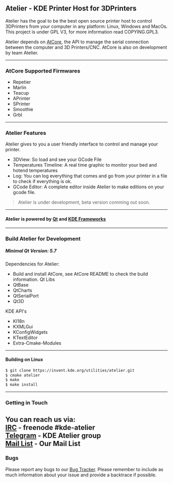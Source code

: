 Atelier - KDE Printer Host for 3DPrinters
---

Atelier has the goal to be the best open source printer host to control
3DPrinters from your computer in any platform: Linux, Windows and MacOs.
This project is under GPL V3, for more information read COPYING.GPL3.

Atelier depends on [AtCore](https://invent.kde.org/libraries/atcore), the API to manage the serial connection between the computer and 3D Printers/CNC.
AtCore is also on development by team Atelier.

---
### AtCore Supported Firmwares
 - Repetier
 - Marlin
 - Teacup
 - APrinter
 - SPrinter
 - Smoothie
 - Grbl
---
### Atelier Features
Atelier gives to you a user friendly interface to control and manage your printer.

- 3DView: So load and see your GCode File
- Temperatures Timeline: A real time graphic to monitor your bed and hotend temperatures
- Log: You can log everything that comes and go from your printer in a file to check if everything is ok.
- GCode Editor: A complete editor inside Atelier to make editions on your gcode file.

> Atelier is under development, beta version comming out soon.
---
#### Atelier is powered by [Qt](qt.io) and [KDE Frameworks](https://api.kde.org/frameworks/)
---
### Build Atelier for Development
##### Minimal Qt Version: 5.7

Dependencies for Atelier:
 - Build and install AtCore, see AtCore README to check the build information.
 Qt Libs
 - QtBase
 - QtCharts
 - QtSerialPort
 - Qt3D

 KDE API's
 - KI18n
 - KXMLGui
 - KConfigWidgets
 - KTextEditor
 - Extra-Cmake-Modules
 ----
 #### Building on Linux
 ```bash
 $ git clone https://invent.kde.org/utilities/atelier.git
 $ cmake atelier
 $ make
 $ make install
 ```
---
### Getting in Touch
You can reach us via: <br/>
[IRC] - freenode #kde-atelier <br/>
[Telegram] - KDE Atelier group <br/>
[Mail List] - Our Mail List <br/>
---
### Bugs
Please report any bugs to our [Bug Tracker]. Please remember to include as much information about your issue and provide a backtrace if possible.

[IRC]: https://webchat.freenode.net/
[Telegram]: telegram.me/KDEAtelier
[Bug Tracker]: https://bugs.kde.org/enter_bug.cgi?product=Atelier
[Mail List]: atelier@kde.org
